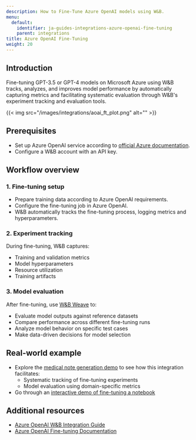 ```yaml
---
description: How to Fine-Tune Azure OpenAI models using W&B.
menu:
  default:
    identifier: ja-guides-integrations-azure-openai-fine-tuning
    parent: integrations
title: Azure OpenAI Fine-Tuning
weight: 20
---
```


## Introduction
Fine-tuning GPT-3.5 or GPT-4 models on Microsoft Azure using W&B tracks, analyzes, and improves model performance by automatically capturing metrics and facilitating systematic evaluation through W&B's experiment tracking and evaluation tools.

{{< img src="/images/integrations/aoai_ft_plot.png" alt="" >}}

## Prerequisites
- Set up Azure OpenAI service according to [official Azure documentation](https://wandb.me/aoai-wb-int).
- Configure a W&B account with an API key.

## Workflow overview

### 1. Fine-tuning setup
- Prepare training data according to Azure OpenAI requirements.
- Configure the fine-tuning job in Azure OpenAI.
- W&B automatically tracks the fine-tuning process, logging metrics and hyperparameters.

### 2. Experiment tracking
During fine-tuning, W&B captures:
- Training and validation metrics
- Model hyperparameters
- Resource utilization
- Training artifacts

### 3. Model evaluation
After fine-tuning, use [W&B Weave](https://weave-docs.wandb.ai) to:
- Evaluate model outputs against reference datasets
- Compare performance across different fine-tuning runs
- Analyze model behavior on specific test cases
- Make data-driven decisions for model selection

## Real-world example
* Explore the [medical note generation demo](https://wandb.me/aoai-ft-colab) to see how this integration facilitates:
  - Systematic tracking of fine-tuning experiments
  - Model evaluation using domain-specific metrics
* Go through an [interactive demo of fine-tuning a notebook](https://colab.research.google.com/github/wandb/examples/blob/master/colabs/azure/azure_gpt_medical_notes.ipynb)

## Additional resources
- [Azure OpenAI W&B Integration Guide](https://wandb.me/aoai-wb-int)
- [Azure OpenAI Fine-tuning Documentation](https://learn.microsoft.com/en-us/azure/ai-services/openai/how-to/fine-tuning?tabs=turbo%2Cpython&pivots=programming-language-python)